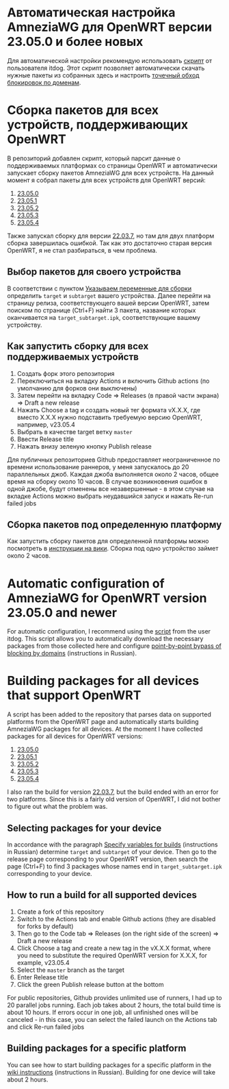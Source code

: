 # Автоматическая настройка AmneziaWG для OpenWRT версии 23.05.0 и более новых
Для автоматической настройки рекомендую использовать [скрипт](https://github.com/itdoginfo/domain-routing-openwrt) от пользователя itdog. Этот скрипт позволяет автоматически скачать нужные пакеты из собранных здесь и настроить [точечный обход блокировок по доменам](https://habr.com/ru/articles/767464/).

# Сборка пакетов для всех устройств, поддерживающих OpenWRT
В репозиторий добавлен скрипт, который парсит данные о поддерживаемых платформах со страницы OpenWRT и автоматически запускает сборку пакетов AmneziaWG для всех устройств.
На данный момент я собрал пакеты для всех устройств для OpenWRT версий:
1) [23.05.0](https://github.com/Slava-Shchipunov/awg-openwrt/releases/tag/v23.05.0)
2) [23.05.1](https://github.com/Slava-Shchipunov/awg-openwrt/releases/tag/v23.05.1)
3) [23.05.2](https://github.com/Slava-Shchipunov/awg-openwrt/releases/tag/v23.05.2)
4) [23.05.3](https://github.com/Slava-Shchipunov/awg-openwrt/releases/tag/v23.05.3)
5) [23.05.4](https://github.com/Slava-Shchipunov/awg-openwrt/releases/tag/v23.05.4)

Также запускал сборку для версии [22.03.7](https://github.com/Slava-Shchipunov/awg-openwrt/releases/tag/v22.03.7), но там для двух платформ сборка завершилась ошибкой. Так как это достаточно старая версия OpenWRT, я не стал разбираться, в чем проблема.

## Выбор пакетов для своего устройства
В соответствии с пунктом [Указываем переменные для сборки](https://github.com/itdoginfo/domain-routing-openwrt/wiki/Amnezia-WG-Build#%D1%83%D0%BA%D0%B0%D0%B7%D1%8B%D0%B2%D0%B0%D0%B5%D0%BC-%D0%BF%D0%B5%D1%80%D0%B5%D0%BC%D0%B5%D0%BD%D0%BD%D1%8B%D0%B5-%D0%B4%D0%BB%D1%8F-%D1%81%D0%B1%D0%BE%D1%80%D0%BA%D0%B8)
определить `target` и `subtarget` вашего устройства. Далее перейти на страницу релиза, соответствующего вашей версии OpenWRT, затем поиском по странице (Ctrl+F) найти 3 пакета, название которых оканчивается на `target_subtarget.ipk`, соответствующие вашему устройству.

## Как запустить сборку для всех поддерживаемых устройств
1) Создать форк этого репозитория
2) Переключиться на вкладку Actions и включить Github actions (по умолчанию для форков они выключены)
3) Затем перейти на вкладку Code => Releases (в правой части экрана) => Draft a new release
4) Нажать Choose a tag и создать новый тег формата vX.X.X, где вместо X.X.X нужно подставить требуемую версию OpenWRT, например, v23.05.4
5) Выбрать в качестве target ветку `master`
6) Ввести Release title
7) Нажать внизу зеленую кнопку Publish release

Для публичных репозиториев Github предоставляет неограниченное по времени использование раннеров, у меня запускалось до 20 параллельных джоб. Каждая джоба  выполняется около 2 часов, общее время на сборку около 10 часов.
В случае возникновения ошибок в одной джобе, будут отменены все незавершенные - в этом случае на вкладке Actions можно выбрать неудавшийся запуск и нажать Re-run failed jobs

## Сборка пакетов под определенную платформу
Как запустить сборку пакетов для определенной платформы можно посмотреть в [инструкции на вики](https://github.com/itdoginfo/domain-routing-openwrt/wiki/Amnezia-WG-Build). Сборка под одно устройство займет около 2 часов.

# Automatic configuration of AmneziaWG for OpenWRT version 23.05.0 and newer
For automatic configuration, I recommend using the [script](https://github.com/itdoginfo/domain-routing-openwrt) from the user itdog. This script allows you to automatically download the necessary packages from those collected here and configure [point-by-point bypass of blocking by domains](https://habr.com/ru/articles/767464/) (instructions in Russian).

# Building packages for all devices that support OpenWRT
A script has been added to the repository that parses data on supported platforms from the OpenWRT page and automatically starts building AmneziaWG packages for all devices.
At the moment I have collected packages for all devices for OpenWRT versions:
1) [23.05.0](https://github.com/Slava-Shchipunov/awg-openwrt/releases/tag/v23.05.0)
2) [23.05.1](https://github.com/Slava-Shchipunov/awg-openwrt/releases/tag/v23.05.1)
3) [23.05.2](https://github.com/Slava-Shchipunov/awg-openwrt/releases/tag/v23.05.2)
4) [23.05.3](https://github.com/Slava-Shchipunov/awg-openwrt/releases/tag/v23.05.3)
5) [23.05.4](https://github.com/Slava-Shchipunov/awg-openwrt/releases/tag/v23.05.4)

I also ran the build for version [22.03.7](https://github.com/Slava-Shchipunov/awg-openwrt/releases/tag/v22.03.7), but the build ended with an error for two platforms. Since this is a fairly old version of OpenWRT, I did not bother to figure out what the problem was.

## Selecting packages for your device
In accordance with the paragraph [Specify variables for builds](https://github.com/itdoginfo/domain-routing-openwrt/wiki/Amnezia-WG-Build#%D1%83%D0%BA%D0%B0%D0%B7%D1%8B%D0%B2%D0%B0%D0%B5%D0%BC-%D0%BF%D0%B5%D1%80%D0%B5%D0%BC%D0%B5%D0%BD%D0%BD%D1%8B%D0%B5-%D0%B4%D0%BB%D1%8F-%D1%81%D0%B1%D0%BE%D1%80%D0%BA%D0%B8) (instructions in Russian) determine `target` and `subtarget` of your device. Then go to the release page corresponding to your OpenWRT version, then search the page (Ctrl+F) to find 3 packages whose names end in `target_subtarget.ipk` corresponding to your device.

## How to run a build for all supported devices
1) Create a fork of this repository
2) Switch to the Actions tab and enable Github actions (they are disabled for forks by default)
3) Then go to the Code tab => Releases (on the right side of the screen) => Draft a new release
4) Click Choose a tag and create a new tag in the vX.X.X format, where you need to substitute the required OpenWRT version for X.X.X, for example, v23.05.4
5) Select the `master` branch as the target
6) Enter Release title
7) Click the green Publish release button at the bottom

For public repositories, Github provides unlimited use of runners, I had up to 20 parallel jobs running. Each job takes about 2 hours, the total build time is about 10 hours.
If errors occur in one job, all unfinished ones will be canceled - in this case, you can select the failed launch on the Actions tab and click Re-run failed jobs

## Building packages for a specific platform
You can see how to start building packages for a specific platform in the [wiki instructions](https://github.com/itdoginfo/domain-routing-openwrt/wiki/Amnezia-WG-Build) (instructions in Russian). Building for one device will take about 2 hours.
